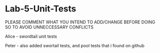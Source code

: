 # Lab-5-Unit-Tests

PLEASE COMMENT WHAT YOU INTEND TO ADD/CHANGE BEFORE DOING SO TO AVOID UNNECCESSARY CONFLICTS

Alice - swordtail unit tests

Peter - also added swortail tests, and pool tests that i found on github
